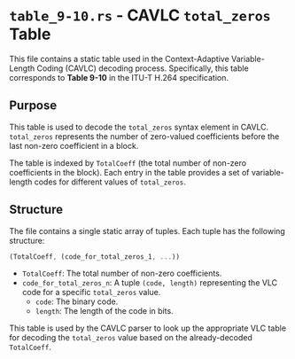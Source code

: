# `table_9-10.rs` - CAVLC `total_zeros` Table

This file contains a static table used in the Context-Adaptive Variable-Length Coding (CAVLC) decoding process. Specifically, this table corresponds to **Table 9-10** in the ITU-T H.264 specification.

## Purpose

This table is used to decode the `total_zeros` syntax element in CAVLC. `total_zeros` represents the number of zero-valued coefficients before the last non-zero coefficient in a block.

The table is indexed by `TotalCoeff` (the total number of non-zero coefficients in the block). Each entry in the table provides a set of variable-length codes for different values of `total_zeros`.

## Structure

The file contains a single static array of tuples. Each tuple has the following structure:

```rust
(TotalCoeff, (code_for_total_zeros_1, ...))
```

- `TotalCoeff`: The total number of non-zero coefficients.
- `code_for_total_zeros_n`: A tuple `(code, length)` representing the VLC code for a specific `total_zeros` value.
  - `code`: The binary code.
  - `length`: The length of the code in bits.

This table is used by the CAVLC parser to look up the appropriate VLC table for decoding the `total_zeros` value based on the already-decoded `TotalCoeff`.

